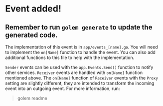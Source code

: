 # Event added!

## Remember to run `golem generate` to update the generated code.

The implementation of this event is in `app/events_[name].go`. You will need to implement the
`on[Name]` function to handle the event. You can also add additional functions to this file to
help with the implementation.

`Sender` events can be used with the `app.Events.Send()` function to notify other services. `Receiver`
events are handled with `on[Name]` function mentioned above. The `on[Name]` function of `Receiver`
events with the `Proxy` setting are slightly different, they are intended to transform the incoming
event into an outgoing event. For more information, run:

> golem readme
